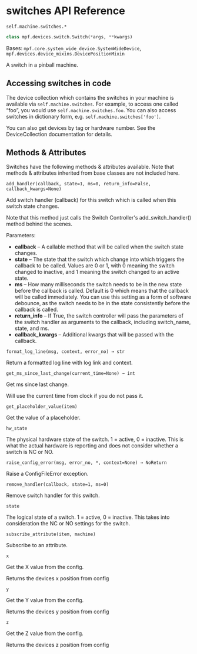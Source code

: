 # switches API Reference

`self.machine.switches.*`

``` python
class mpf.devices.switch.Switch(*args, **kwargs)
```

Bases: `mpf.core.system_wide_device.SystemWideDevice`, `mpf.devices.device_mixins.DevicePositionMixin`

A switch in a pinball machine.

## Accessing switches in code

The device collection which contains the switches in your machine is available via `self.machine.switches`. For example, to access one called “foo”, you would use `self.machine.switches.foo`. You can also access switches in dictionary form, e.g. `self.machine.switches['foo']`.

You can also get devices by tag or hardware number. See the DeviceCollection documentation for details.

## Methods & Attributes

Switches have the following methods & attributes available. Note that methods & attributes inherited from base classes are not included here.

`add_handler(callback, state=1, ms=0, return_info=False, callback_kwargs=None)`

Add switch handler (callback) for this switch which is called when this switch state changes.

Note that this method just calls the Switch Controller's add_switch_handler() method behind the scenes.

Parameters:

* **callback** – A callable method that will be called when the switch state changes.
* **state** – The state that the switch which change into which triggers the callback to be called. Values are 0 or 1, with 0 meaning the switch changed to inactive, and 1 meaning the switch changed to an active state.
* **ms** – How many milliseconds the switch needs to be in the new state before the callback is called. Default is 0 which means that the callback will be called immediately. You can use this setting as a form of software debounce, as the switch needs to be in the state consistently before the callback is called.
* **return_info** – If True, the switch controller will pass the parameters of the switch handler as arguments to the callback, including switch_name, state, and ms.
* **callback_kwargs** – Additional kwargs that will be passed with the callback.

`format_log_line(msg, context, error_no) → str`

Return a formatted log line with log link and context.

`get_ms_since_last_change(current_time=None) → int`

Get ms since last change.

Will use the current time from clock if you do not pass it.

`get_placeholder_value(item)`

Get the value of a placeholder.

`hw_state`

The physical hardware state of the switch. 1 = active, 0 = inactive. This is what the actual hardware is reporting and does not consider whether a switch is NC or NO.

`raise_config_error(msg, error_no, *, context=None) → NoReturn`

Raise a ConfigFileError exception.

`remove_handler(callback, state=1, ms=0)`

Remove switch handler for this switch.

`state`

The logical state of a switch. 1 = active, 0 = inactive. This takes into consideration the NC or NO settings for the switch.

`subscribe_attribute(item, machine)`

Subscribe to an attribute.

`x`

Get the X value from the config.

Returns the devices x position from config

`y`

Get the Y value from the config.

Returns the devices y position from config

`z`

Get the Z value from the config.

Returns the devices z position from config
